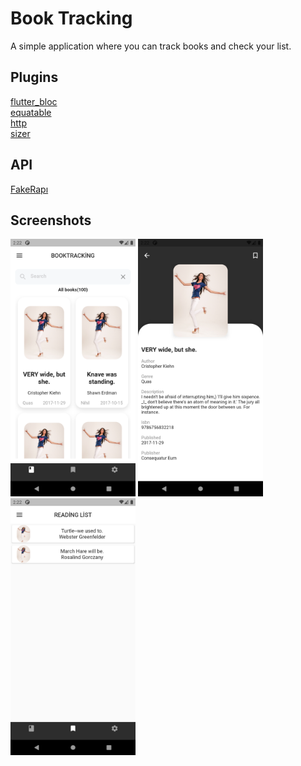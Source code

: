 # Book Tracking

A simple application where you can track books and check your list.

## Plugins

[flutter_bloc](https://pub.dev/packages/flutter_bloc) <br>
[equatable](https://pub.dev/packages/equatable) <br>
[http](https://pub.dev/packages/http) <br>
[sizer](https://pub.dev/packages/sizer) <br>

## API

[FakeRapı](https://fakerapi.it/api/v1/books?_quantity=100)

## Screenshots

<img src="https://github.com/volkanustekidag/book_tracking_app/blob/main/assets/screenshots/Screenshot_1660605744.png" width="200"/>   <img src="https://github.com/volkanustekidag/book_tracking_app/blob/main/assets/screenshots/Screenshot_1660605755.png" width="200"/>         <img src="https://github.com/volkanustekidag/book_tracking_app/blob/main/assets/screenshots/Screenshot_1660605748.png" width="200"/>        
